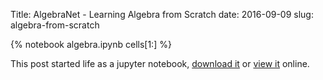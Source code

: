 Title: AlgebraNet - Learning Algebra from Scratch
date: 2016-09-09
slug: algebra-from-scratch

{% notebook algebra.ipynb cells[1:] %}

This post started life as a jupyter notebook,
[download it](/downloads/notebooks/algebra.ipynb)
or
[view it](http://nbviewer.ipython.org/url/betatim.github.io//downloads/notebooks/algebra.ipynb) online.
